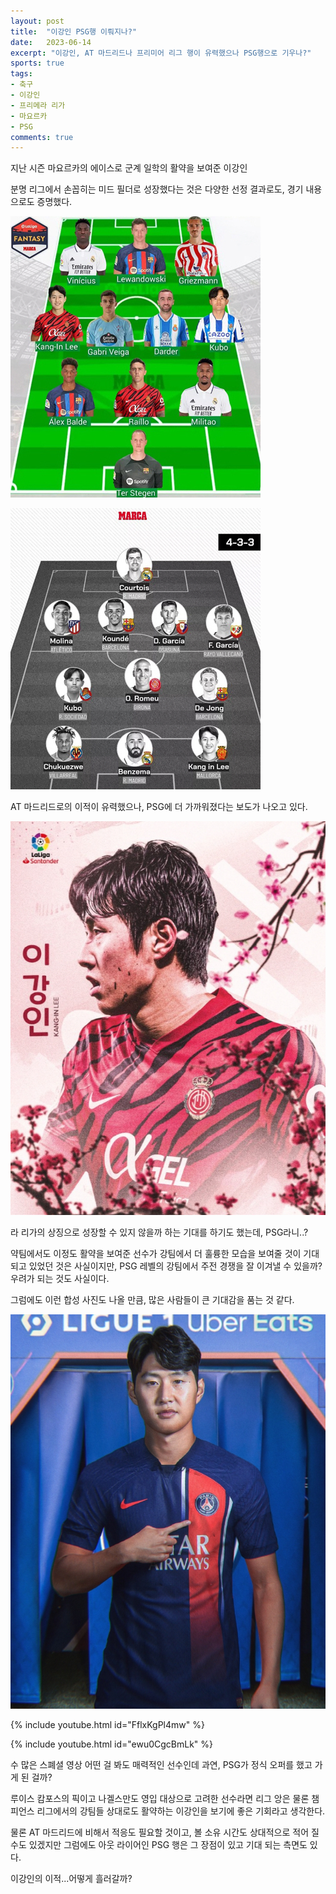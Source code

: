 ```yaml
---
layout: post
title:  "이강인 PSG행 이뤄지나?"
date:   2023-06-14
excerpt: "이강인, AT 마드리드나 프리미어 리그 행이 유력했으나 PSG행으로 기우나?"
sports: true
tags:
- 축구
- 이강인
- 프리메라 리가
- 마요르카
- PSG
comments: true
---
```


지난 시즌 마요르카의 에이스로 군계 일학의 활약을 보여준 이강인

분명 리그에서 손꼽히는 미드 필더로 성장했다는 것은 다양한 선정 결과로도, 경기 내용으로도 증명했다.

![](../img/2023/lee_kang_in_01.jpg)

![](../img/2023/lee_kang_in_02.jpg)

AT 마드리드로의 이적이 유력했으나, PSG에 더 가까워졌다는 보도가 나오고 있다.

![](../img/2023/lee_kang_in_03.jpg)

라 리가의 상징으로 성장할 수 있지 않을까 하는 기대를 하기도 했는데, PSG라니..?

약팀에서도 이정도 활약을 보여준 선수가 강팀에서 더 훌륭한 모습을 보여줄 것이 기대되고 있었던 것은 사실이지만, PSG 레벨의 강팀에서 주전 경쟁을 잘 이겨낼 수 있을까? 우려가 되는 것도 사실이다.

그럼에도 이런 합성 사진도 나올 만큼, 많은 사람들이 큰 기대감을 품는 것 같다.

![](../img/2023/lee_kang_in_04.jpg)

{% include youtube.html id="FflxKgPl4mw" %}

{% include youtube.html id="ewu0CgcBmLk" %}

수 많은 스폐셜 영상 어떤 걸 봐도 매력적인 선수인데 과연, PSG가 정식 오퍼를 했고 가게 된 걸까?

루이스 캄포스의 픽이고 나겔스만도 영입 대상으로 고려한 선수라면 리그 앙은 물론 챔피언스 리그에서의 강팀들 상대로도 활약하는 이강인을 보기에 좋은 기회라고 생각한다.

물론 AT 마드리드에 비해서 적응도 필요할 것이고, 볼 소유 시간도 상대적으로 적어 질 수도 있겠지만 그럼에도 아웃 라이어인 PSG 행은 그 장점이 있고 기대 되는 측면도 있다.

이강인의 이적...어떻게 흘러갈까?
